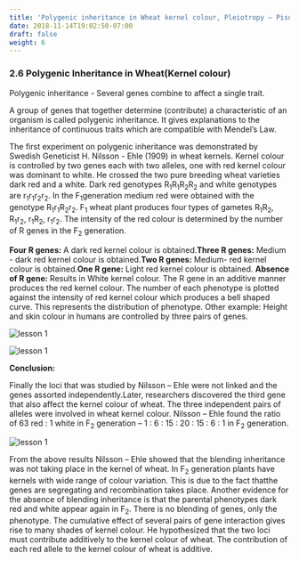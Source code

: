 ```yaml
---
title: 'Polygenic inheritance in Wheat kernel colour, Pleiotropy – Pisum sativum'
date: 2018-11-14T19:02:50-07:00
draft: false
weight: 6
---
```


### 2.6 Polygenic Inheritance in Wheat(Kernel colour)

Polygenic inheritance - Several genes combine
to affect a single trait.

A group of genes that together determine
(contribute) a characteristic of an organism
is called polygenic inheritance. It gives
explanations to the inheritance of continuous
traits which are compatible with Mendel’s Law.

The first experiment on polygenic
inheritance was demonstrated by Swedish
Geneticist H. Nilsson - Ehle (1909) in wheat
kernels. Kernel colour is controlled by two
genes each with two alleles, one with red kernel
colour was dominant to white. He crossed the
two pure breeding wheat varieties dark red
and a white. Dark red genotypes R<sub>1</sub>R<sub>1</sub>R<sub>2</sub>R<sub>2</sub> and
white genotypes are r<sub>1</sub>r<sub>1</sub>r<sub>2</sub>r<sub>2</sub>. In the F<sub>1</sub>generation  medium red were obtained with the genotype
R<sub>1</sub>r<sub>1</sub>R<sub>2</sub>r<sub>2</sub>. F<sub>1</sub> wheat plant produces four types of gametes R<sub>1</sub>R<sub>2</sub>, R<sub>1</sub>r<sub>2</sub>, r<sub>1</sub>R<sub>2</sub>, r<sub>1</sub>r<sub>2</sub>. The intensity of the red colour is determined by the number of R genes in the F<sub>2</sub> generation.

**Four R genes:** A dark red kernel colour is obtained.**Three R genes:** Medium - dark red kernel colour is obtained.**Two R genes:** Medium-
red kernel colour is obtained.**One R gene:** Light
red kernel colour is obtained. **Absence of R gene:**  Results in White kernel colour.
The R gene in an additive manner produces the
red kernel colour. The number of each phenotype
is plotted against the intensity of red kernel
colour which produces a bell shaped curve. This
represents the distribution of phenotype. Other
example: Height and skin colour in humans are
controlled by three pairs of genes.


![lesson 1](/books/12-biology/botany/unit7/bbf7.17.png )


![lesson 1](/books/12-biology/botany/unit7/bbf7.18.png )


**Conclusion:**

Finally the loci that was studied by Nilsson –
Ehle were not linked and the genes assorted
independently.Later, researchers discovered the third gene
that also affect the kernel colour of wheat. The
three independent pairs of alleles were involved
in wheat kernel colour. Nilsson – Ehle found
the ratio of 63 red : 1 white in F<sub>2</sub> generation –
1 : 6 : 15 : 20 : 15 : 6 : 1 in F<sub>2</sub> generation.

![lesson 1](/books/12-biology/botany/unit7/bbf7.19.png )



From the above results Nilsson – Ehle
showed that the blending inheritance was
not taking place in the kernel of wheat. In F<sub>2</sub>
generation plants have kernels with wide range of colour variation. This is due to the fact thatthe genes are segregating and recombination
takes place. Another evidence for the absence
of blending inheritance is that the parental
phenotypes dark red and white appear again
in F<sub>2</sub>. There is no blending of genes, only the
phenotype. The cumulative effect of several pairs
of gene interaction gives rise to many shades of
kernel colour. He hypothesized that the two loci
must contribute additively to the kernel colour
of wheat. The contribution of each red allele to
the kernel colour of wheat is additive.
